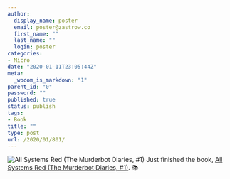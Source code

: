 ```yaml
---
author:
  display_name: poster
  email: poster@zastrow.co
  first_name: ""
  last_name: ""
  login: poster
categories:
- Micro
date: "2020-01-11T23:05:44Z"
meta:
  _wpcom_is_markdown: "1"
parent_id: "0"
password: ""
published: true
status: publish
tags:
- Book
title: ""
type: post
url: /2020/01/801/
---
```

<p><img src="{{ site.baseurl }}/assets/2020/01/33396171._SY75_.jpg" alt="All Systems Red (The Murderbot Diaries, #1)" /> Just finished the book, <a href="https://www.goodreads.com/review/show/3110261888?utm_medium=api&amp;utm_source=rss">All Systems Red (The Murderbot Diaries, #1)</a>. 📚</p>
